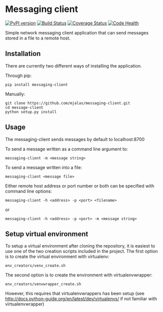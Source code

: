 # Messaging client
[![PyPI version](https://badge.fury.io/py/messaging-client.svg)](https://badge.fury.io/py/messaging-client)
[![Build Status](https://travis-ci.org/mjalas/messaging-client.svg?branch=master)](https://travis-ci.org/mjalas/messaging-client)
[![Coverage Status](https://coveralls.io/repos/github/mjalas/messaging-client/badge.svg?branch=master)](https://coveralls.io/github/mjalas/messaging-client?branch=master)
[![Code Health](https://landscape.io/github/mjalas/messaging-client/master/landscape.svg?style=flat)](https://landscape.io/github/mjalas/messaging-client/master)

Simple network messaging client application that can send messages stored in a file to a remote host.

## Installation

There are currently two different ways of installing the application.

Through pip:
```
pip install messaging-client
```

Manually:
```
git clone https://github.com/mjalas/messaging-client.git
cd message-client
python setup.py install
```

## Usage

The messaging-client sends messages by default to localhost:8700

To send a message written as a command line argument to:
```
messaging-client -m <message string>
```

To send a message written into a file:
```
messaging-client <message file>
```

Either remote host address or port number or both can be specified with command line options:

```
messaging-client -h <address> -p <port> <filename>
```
or
```
messaging-client -h <address> -p <port> -m <message string>
```

## Setup virtual environment

To setup a virtual environment after cloning the repository, it is easiest to use one of the two creation scripts included in the project. The first option is to create the virtual environment with virtualenv:

```
env_creators/venv_create.sh
```

The second option is to create the environment with virtualenvwrapper:

```
env_creators/venvwrapper_create.sh
```

However, this requires that virtualenvwrappers has been setup (see http://docs.python-guide.org/en/latest/dev/virtualenvs/ if not familiar with virtualenvwrapper)
